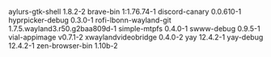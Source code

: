aylurs-gtk-shell 1.8.2-2
brave-bin 1:1.76.74-1
discord-canary 0.0.610-1
hyprpicker-debug 0.3.0-1
rofi-lbonn-wayland-git 1.7.5.wayland3.r50.g2baa809d-1
simple-mtpfs 0.4.0-1
swww-debug 0.9.5-1
vial-appimage v0.7.1-2
xwaylandvideobridge 0.4.0-2
yay 12.4.2-1
yay-debug 12.4.2-1
zen-browser-bin 1.10b-2
